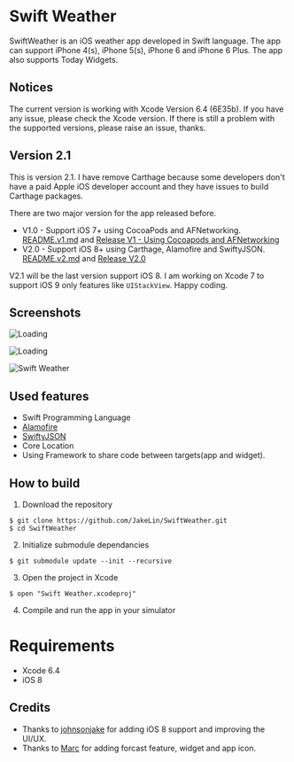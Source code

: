 Swift Weather
============

SwiftWeather is an iOS weather app developed in Swift language. The app can support iPhone 4(s), iPhone 5(s), iPhone 6 and iPhone 6 Plus. The app also supports Today Widgets.

## Notices
The current version is working with Xcode Version 6.4 (6E35b). If you have any issue, please check the Xcode version. If there is still a problem with the supported versions, please raise an issue, thanks. 

## Version 2.1
This is version 2.1. I have remove Carthage because some developers don't have a paid Apple iOS developer account and they have issues to build Carthage packages. 

There are two major version for the app released before.

* V1.0 - Support iOS 7+ using CocoaPods and AFNetworking. [README.v1.md](https://github.com/JakeLin/SwiftWeather/blob/master/README.v1.md) and [Release V1 - Using Cocoapods and AFNetworking](https://github.com/JakeLin/SwiftWeather/releases/tag/V1)
* V2.0 - Support iOS 8+ using Carthage, Alamofire and SwiftyJSON. [README.v2.md](https://github.com/JakeLin/SwiftWeather/blob/master/README.v2.md) and [Release V2.0](https://github.com/JakeLin/SwiftWeather/releases/tag/v2.0)

V2.1 will be the last version support iOS 8. I am working on Xcode 7 to support iOS 9 only features like `UIStackView`. Happy coding.

## Screenshots
![Loading](https://raw.githubusercontent.com/JakeLin/SwiftWeather/master/screenshots/loading-33.png)

![Loading](https://raw.githubusercontent.com/JakeLin/SwiftWeather/master/screenshots/6-Today-smallsize.png)

![Swift Weather](https://raw.githubusercontent.com/JakeLin/SwiftWeather/master/screenshots/6-smallsize.png)

 
## Used features
* Swift Programming Language
* [Alamofire](https://github.com/Alamofire/Alamofire)
* [SwiftyJSON](https://github.com/SwiftyJSON/SwiftyJSON)
* Core Location
* Using Framework to share code between targets(app and widget).


## How to build

1) Download the repository

```
$ git clone https://github.com/JakeLin/SwiftWeather.git
$ cd SwiftWeather
```

2) Initialize submodule dependancies

```
$ git submodule update --init --recursive
```

3) Open the project in Xcode

```
$ open "Swift Weather.xcodeproj"
```

4) Compile and run the app in your simulator

# Requirements

- Xcode 6.4
- iOS 8

## Credits
* Thanks to [johnsonjake](https://github.com/johnsonjake) for adding iOS 8 support and improving the UI/UX.
* Thanks to [Marc](https://github.com/gizmou) for adding forcast feature, widget and app icon.
